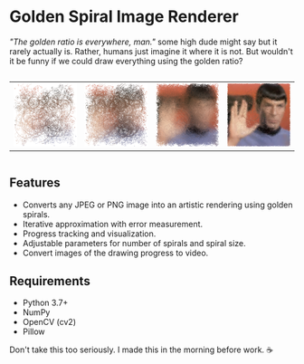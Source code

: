 # Golden Spiral Image Renderer
_"The golden ratio is everywhere, man."_ some high dude might say but it rarely actually is. Rather, humans just imagine it where it is not.
But wouldn't it be funny if we could draw everything using the golden ratio?

<div style="display: flex; justify-content: center; flex-wrap: wrap;">
    <table>
        <tr>
            <td><img src="progress_600.png" style="max-width: 100%; height: auto;" alt="Progress Image 1"></td>
            <td><img src="progress_1800.png" style="max-width: 100%; height: auto;" alt="Progress Image 2"></td>
            <td><img src="progress_16400.png" style="max-width: 100%; height: auto;" alt="Progress Image 3"></td>
            <td><img src="progress_83600.png" style="max-width: 100%; height: auto;" alt="Progress Image 4"></td>
        </tr>
    </table>
</div>



## Features
- Converts any JPEG or PNG image into an artistic rendering using golden spirals.
- Iterative approximation with error measurement.
- Progress tracking and visualization.
- Adjustable parameters for number of spirals and spiral size.
- Convert images of the drawing progress to video.

## Requirements
- Python 3.7+
- NumPy
- OpenCV (cv2)
- Pillow

Don't take this too seriously. I made this in the morning before work. ☕
